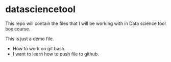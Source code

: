 # datasciencetool
This repo will contain the files that I will be working with in Data science tool box course.

This is just a demo file.
* How to work on git bash.
* I want to learn how to push file to github.
